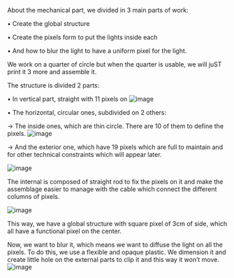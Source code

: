 About the mechanical part, we divided in 3 main parts of work:

•	Create the global structure

•	Create the pixels form to put the lights inside each 

•	And how to blur the light to have a uniform pixel for the light.

We work on a quarter of circle but when the quarter is usable, we will juST print it 3 more and assemble it.

The structure is divided 2 parts:

•	In vertical part, straight with 11 pixels on
![image](https://user-images.githubusercontent.com/84088353/118656126-8403bd80-b7ea-11eb-85d1-b87a84527feb.png)




•	The horizontal, circular ones, subdivided on 2 others:

 -> The inside ones, which are thin circle. There are 10 of them to define the pixels.
![image](https://user-images.githubusercontent.com/84088353/118656167-8fef7f80-b7ea-11eb-8633-250677afa969.png)
 
 
 

 -> And the exterior one, which have 19 pixels which are full to maintain and for other technical constraints which will appear later.
 
![image](https://user-images.githubusercontent.com/84088353/118825697-32773380-b8bb-11eb-8e1c-48d229add495.png)




The internal is composed of straight rod to fix the pixels on it and make the assemblage easier to manage with the cable which connect the different columns of pixels.

![image](https://user-images.githubusercontent.com/84088353/118657635-f0cb8780-b7eb-11eb-84f4-d711a1c7f36a.png)




This way, we have a global structure with square pixel of 3cm of side, which all have a functional pixel on the center.

Now, we want to blur it, which means we want to diffuse the light on all the pixels. To do this, we use a flexible and opaque plastic. We dimension it and create little hole on the external parts to clip it and this way it won’t move. 
![image](https://user-images.githubusercontent.com/84088353/118656990-55d2ad80-b7eb-11eb-9736-87c868817555.png)

